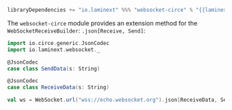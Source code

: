 ```scala
libraryDependencies += "io.laminext" %%% "websocket-circe" % "{{laminextVersion}}"
```

The `websocket-circe` module provides an extension method for the `WebSocketReceiveBuilder`: `.json[Receive, Send]`:


```scala
import io.circe.generic.JsonCodec
import io.laminext.websocket._

@JsonCodec
case class SendData(s: String)

@JsonCodec
case class ReceiveData(s: String)

val ws = WebSocket.url("wss://echo.websocket.org").json[ReceiveData, SendData]
```
